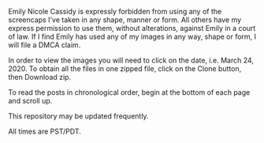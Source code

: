 Emily Nicole Cassidy is expressly forbidden from using any of the screencaps I've taken in any shape, manner or form.
All others have my express permission to use them, without alterations, against Emily in a court of law. 
If I find Emily has used any of my images in any way, shape or form, I will file a DMCA claim.

In order to view the images you will need to click on the date, i.e. March 24, 2020. 
To obtain all the files in one zipped file, click on the Clone button, then Download zip.

To read the posts in chronological order, begin at the bottom of each page and scroll up.

This repository may be updated frequently.

All times are PST/PDT.
